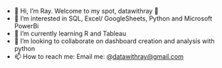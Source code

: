 - 👋 Hi, I’m Ray. Welcome to my spot, datawithray 🙂
- 👀 I’m interested in SQL, Excel/ GoogleSheets, Python and Microsoft PowerBi 
- 🌱 I’m currently learning R and Tableau
- 💞️ I’m looking to collaborate on dashboard creation and analysis with python
- 📫 How to reach me: Email me: @datawithray@gmail.com
<!---
datawithray/datawithray is a ✨ special ✨ repository because its `README.md` (this file) appears on your GitHub profile.
You can click the Preview link to take a look at your changes.
--->
